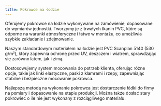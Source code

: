 ```yaml
---
title: Pokrowce na łodzie
---
```


Oferujemy pokrowce na łodzie wykonywane na zamówienie, dopasowane do wymiarów
jednostki. Tworzymy je z trwałych tkanin PVC, które są odporne na warunki
atmosferyczne i łatwe w montażu, co umożliwia szybkie zakładanie i zdejmowanie.

Naszym standardowym materiałem na łodzie jest PVC Scanplan 5140 (530 g/m²), który zapewnia
ochronę przed UV, deszczem i wiatrem, sprawdzając się zarówno latem, jak i zimą.

Dostosowujemy system mocowania do potrzeb klienta, oferując różne opcje, takie
jak linki elastyczne, paski z klamrami i rzepy, zapewniając stabilne i
bezpieczne mocowanie pokrowca.

Najlepszą metodą na wykonanie pokrowca jest dostarczenie łódki do firmy na
pomiary i dopasowanie na etapie produkcji. Można także dosłać stary pokrowiec o
ile nie jest wykonany z rozciągliwego materiału.

